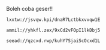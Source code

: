 Boleh coba geser!!

 	lxxtw://jsvqw.kpi/dnaR7Lctbkxvvqw1E

	ammil://yhkfl.zex/9xCd2vFOpI1lkDbj5

	seead://qzcxd.rwp/kuhY7SjaiScOcxd1L
